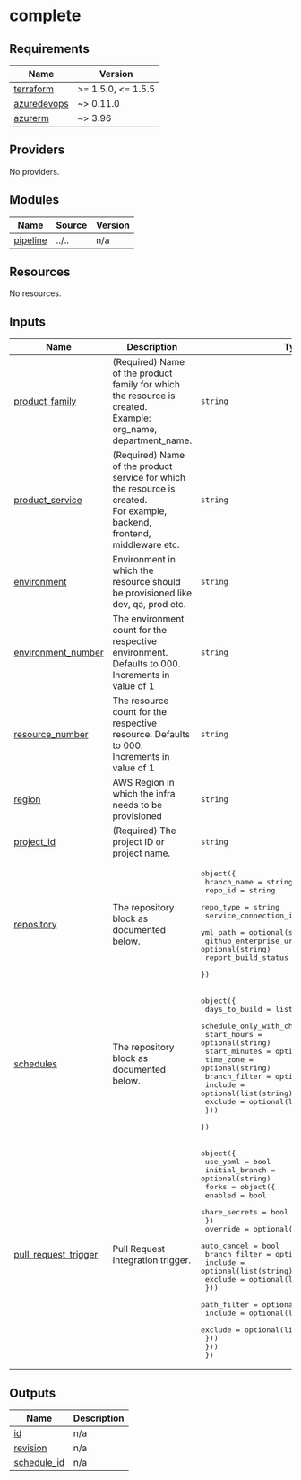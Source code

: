 # complete

<!-- BEGINNING OF PRE-COMMIT-TERRAFORM DOCS HOOK -->
## Requirements

| Name | Version |
|------|---------|
| <a name="requirement_terraform"></a> [terraform](#requirement\_terraform) | >= 1.5.0, <= 1.5.5 |
| <a name="requirement_azuredevops"></a> [azuredevops](#requirement\_azuredevops) | ~> 0.11.0 |
| <a name="requirement_azurerm"></a> [azurerm](#requirement\_azurerm) | ~> 3.96 |

## Providers

No providers.

## Modules

| Name | Source | Version |
|------|--------|---------|
| <a name="module_pipeline"></a> [pipeline](#module\_pipeline) | ../.. | n/a |

## Resources

No resources.

## Inputs

| Name | Description | Type | Default | Required |
|------|-------------|------|---------|:--------:|
| <a name="input_product_family"></a> [product\_family](#input\_product\_family) | (Required) Name of the product family for which the resource is created.<br>    Example: org\_name, department\_name. | `string` | `"dso"` | no |
| <a name="input_product_service"></a> [product\_service](#input\_product\_service) | (Required) Name of the product service for which the resource is created.<br>    For example, backend, frontend, middleware etc. | `string` | `"azdo"` | no |
| <a name="input_environment"></a> [environment](#input\_environment) | Environment in which the resource should be provisioned like dev, qa, prod etc. | `string` | `"dev"` | no |
| <a name="input_environment_number"></a> [environment\_number](#input\_environment\_number) | The environment count for the respective environment. Defaults to 000. Increments in value of 1 | `string` | `"000"` | no |
| <a name="input_resource_number"></a> [resource\_number](#input\_resource\_number) | The resource count for the respective resource. Defaults to 000. Increments in value of 1 | `string` | `"000"` | no |
| <a name="input_region"></a> [region](#input\_region) | AWS Region in which the infra needs to be provisioned | `string` | `"eastus"` | no |
| <a name="input_project_id"></a> [project\_id](#input\_project\_id) | (Required) The project ID or project name. | `string` | n/a | yes |
| <a name="input_repository"></a> [repository](#input\_repository) | The repository block as documented below. | <pre>object({<br>    branch_name           = string<br>    repo_id               = string<br>    repo_type             = string<br>    service_connection_id = optional(string)<br>    yml_path              = optional(string)<br>    github_enterprise_url = optional(string)<br>    report_build_status   = optional(bool)<br>  })</pre> | n/a | yes |
| <a name="input_schedules"></a> [schedules](#input\_schedules) | The repository block as documented below. | <pre>object({<br>    days_to_build              = list(string)<br>    schedule_only_with_changes = optional(bool)<br>    start_hours                = optional(string)<br>    start_minutes              = optional(string)<br>    time_zone                  = optional(string)<br>    branch_filter = optional(object({<br>      include = optional(list(string))<br>      exclude = optional(list(string))<br>    }))<br>  })</pre> | `null` | no |
| <a name="input_pull_request_trigger"></a> [pull\_request\_trigger](#input\_pull\_request\_trigger) | Pull Request Integration trigger. | <pre>object({<br>    use_yaml       = bool<br>    initial_branch = optional(string)<br>    forks = object({<br>      enabled       = bool<br>      share_secrets = bool<br>    })<br>    override = optional(object({<br>      auto_cancel = bool<br>      branch_filter = optional(object({<br>        include = optional(list(string))<br>        exclude = optional(list(string))<br>      }))<br>      path_filter = optional(object({<br>        include = optional(list(string))<br>        exclude = optional(list(string))<br>      }))<br>    }))<br>  })</pre> | <pre>{<br>  "forks": {<br>    "enabled": false,<br>    "share_secrets": false<br>  },<br>  "use_yaml": false<br>}</pre> | no |

## Outputs

| Name | Description |
|------|-------------|
| <a name="output_id"></a> [id](#output\_id) | n/a |
| <a name="output_revision"></a> [revision](#output\_revision) | n/a |
| <a name="output_schedule_id"></a> [schedule\_id](#output\_schedule\_id) | n/a |
<!-- END OF PRE-COMMIT-TERRAFORM DOCS HOOK -->
